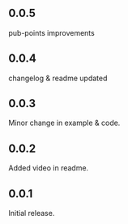 ## 0.0.5

pub-points improvements

## 0.0.4

changelog & readme updated

## 0.0.3

Minor change in example & code.

## 0.0.2

Added video in readme.

## 0.0.1

Initial release.